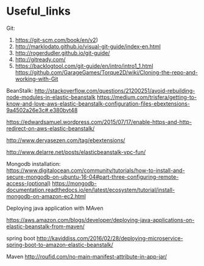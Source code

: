 # Useful_links

Git:
  1. https://git-scm.com/book/en/v2)
  2. http://marklodato.github.io/visual-git-guide/index-en.html 
  3. http://rogerdudler.github.io/git-guide/
  4. http://gitready.com/
  5. https://backlogtool.com/git-guide/en/intro/intro1_1.html
  https://github.com/GarageGames/Torque2D/wiki/Cloning-the-repo-and-working-with-Git
 
BeanStalk:
http://stackoverflow.com/questions/21200251/avoid-rebuilding-node-modules-in-elastic-beanstalk
https://medium.com/trisfera/getting-to-know-and-love-aws-elastic-beanstalk-configuration-files-ebextensions-9a4502a26e3c#.e380bvt48

https://edwardsamuel.wordpress.com/2015/07/17/enable-https-and-http-redirect-on-aws-elastic-beanstalk/

http://www.deryasezen.com/tag/ebextensions/

http://www.delarre.net/posts/elasticbeanstalk-vpc-fun/

Mongodb installation:
https://www.digitalocean.com/community/tutorials/how-to-install-and-secure-mongodb-on-ubuntu-16-04#part-three-configuring-remote-access-(optional)
https://mongodb-documentation.readthedocs.io/en/latest/ecosystem/tutorial/install-mongodb-on-amazon-ec2.html


Deploying java application with MAven

https://aws.amazon.com/blogs/developer/deploying-java-applications-on-elastic-beanstalk-from-maven/

spring boot
http://kaviddiss.com/2016/02/28/deploying-microservice-spring-boot-to-amazon-elastic-beanstalk/

Maven
http://roufid.com/no-main-manifest-attribute-in-app-jar/
